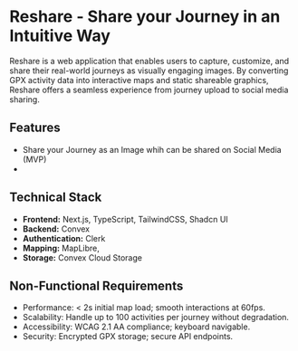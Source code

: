 # Reshare - Share your Journey in an Intuitive Way
Reshare is a web application that enables users to capture, customize, and share their real-world journeys as visually engaging images. By converting GPX activity data into interactive maps and static shareable graphics, Reshare offers a seamless experience from journey upload to social media sharing.

## Features
- Share your Journey as an Image whih can be shared on Social Media (MVP) 
- 




## Technical Stack
- **Frontend:** Next.js, TypeScript, TailwindCSS, Shadcn UI
- **Backend:** Convex
- **Authentication:** Clerk
- **Mapping:** MapLibre, 
- **Storage:** Convex Cloud Storage

## Non-Functional Requirements
- Performance: < 2s initial map load; smooth interactions at 60fps.
- Scalability: Handle up to 100 activities per journey without degradation.
- Accessibility: WCAG 2.1 AA compliance; keyboard navigable.
- Security: Encrypted GPX storage; secure API endpoints.





